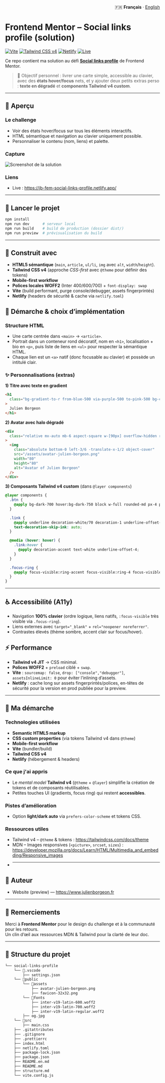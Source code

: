 <p align="right" dir="ltr">
  🇫🇷 <strong>Français</strong> ·
  <a href="./README.en.md" lang="en" hreflang="en" rel="alternate" title="Read this doc in English" aria-label="Read this doc in English">English</a>
</p>

# Frontend Mentor – Social links profile (solution)

[![Vite](https://img.shields.io/badge/Vite-⚡-646CFF?logo=vite&logoColor=white)](https://vitejs.dev/) [![Tailwind CSS v4](https://img.shields.io/badge/Tailwind%20CSS-v4-06B6D4?logo=tailwindcss&logoColor=white)](https://tailwindcss.com/) [![Netlify](https://img.shields.io/badge/Netlify-deploy-00C7B7?logo=netlify&logoColor=white)](https://www.netlify.com/) [![Live](https://img.shields.io/badge/Live-jb--fem--social--links--profile.netlify.app-brightgreen)](https://jb-fem-social-links-profile.netlify.app/)

Ce repo contient ma solution au défi **[Social links profile](https://www.frontendmentor.io/challenges/social-links-profile-UG32l9m6dQ)** de Frontend Mentor.

> 🎯 Objectif personnel : livrer une carte simple, accessible au clavier, avec des **états hover/focus** nets, et y ajouter deux petits extras perso : **texte en dégradé** et **components Tailwind v4 custom**.

---

## 🔎 Aperçu

### Le challenge

- Voir des états hover/focus sur tous les éléments interactifs.
- HTML sémantique et navigation au clavier uniquement possible.
- Personnaliser le contenu (nom, liens) et palette.

### Capture

![Screenshot de la solution](https://jb-fem-social-links-profile.netlify.app/og.jpg)

### Liens

- Live : https://jb-fem-social-links-profile.netlify.app/

---

## 🚀 Lancer le projet

```bash
npm install
npm run dev      # serveur local
npm run build    # build de production (dossier dist/)
npm run preview  # prévisualisation du build
```

---

## 🧱 Construit avec

- **HTML5 sémantique** (`main`, `article`, `ul/li`, `img` avec `alt`, `width`/`height`).
- **Tailwind CSS v4** (approche _CSS-first_ avec `@theme` pour définir des tokens)
- **Mobile-first workflow**
- **Polices locales WOFF2** (Inter 400/600/700) + `font-display: swap`
- **Vite** (build performant, purge console/debugger, assets fingerprintés)
- **Netlify** (headers de sécurité & cache via `netlify.toml`)

## 🧭 Démarche & choix d’implémentation

### Structure HTML

- Une carte centrée dans `<main>` → `<article>`.
- Portrait dans un conteneur rond décoratif, nom en `<h1>`, localisation + bio en `<p>`, puis liste de liens en `<ul>` pour respecter la sémantique HTML.
- Chaque lien est un `<a>` natif (donc focusable au clavier) et possède un intitulé clair.

### ✨ Personnalisations (extras)

**1) Titre avec texte en gradient**

```html
<h1
  class="bg-gradient-to-r from-blue-500 via-purple-500 to-pink-500 bg-clip-text text-2xl font-bold tracking-tight text-transparent"
>
  Julien Borgeon
</h1>
```

**2) Avatar avec halo dégradé**

```html
<div
  class="relative mx-auto mb-6 aspect-square w-[90px] overflow-hidden rounded-full bg-gradient-to-r from-blue-500 via-purple-500 to-pink-500"
>
  <img
    class="absolute bottom-0 left-3/6 -translate-x-1/2 object-cover"
    src="/assets/avatar-julien-borgeon.png"
    width="80"
    height="80"
    alt="Avatar of Julien Borgeon"
  />
</div>
```

**3) Composants Tailwind v4 custom** (dans `@layer components`)

```css
@layer components {
  .btn {
    @apply bg-dark-700 hover:bg-dark-750 block w-full rounded-md px-4 py-3 text-sm font-semibold text-white/80 shadow-md/10 transition-colors duration-150 ease-out;
  }

  .link {
    @apply underline decoration-white/70 decoration-1 underline-offset-2 transition-all duration-200 ease-out;
    text-decoration-skip-ink: auto;
  }

  @media (hover: hover) {
    .link:hover {
      @apply decoration-accent text-white underline-offset-4;
    }
  }

  .focus-ring {
    @apply focus-visible:ring-accent focus-visible:ring-4 focus-visible:ring-offset-2 focus-visible:ring-offset-white/70 focus-visible:outline-none;
  }
}
```

---

## ♿ Accessibilité (A11y)

- Navigation **100% clavier** (ordre logique, liens natifs, `:focus-visible` très visible via `.focus-ring`).
- Liens externes avec `target="_blank"` + `rel="noopener noreferrer"`.
- Contrastes élevés (thème sombre, accent clair sur focus/hover).

## ⚡ Performance

- **Tailwind v4 JIT** → CSS minimal.
- **Polices WOFF2** + `preload` ciblé + `swap`.
- **Vite** : `sourcemap: false`, `drop: ["console","debugger"]`, `assetsInlineLimit: 0` pour éviter l’inlining d’assets.
- **Netlify** : cache long sur assets fingerprintés/polices, en-têtes de sécurité pour la version en prod publiée pour la preview.

---

## 🧪 Ma démarche

### Technologies utilisées

- **Semantic HTML5 markup**
- **CSS custom properties** (via tokens Tailwind v4 dans `@theme`)
- **Mobile-first workflow**
- **Vite** (bundler/build)
- **Tailwind CSS v4**
- **Netlify** (hébergement & headers)

### Ce que j'ai appris

- Le _mental model_ **Tailwind v4** (`@theme` + `@layer`) simplifie la création de tokens et de composants réutilisables.
- Petites touches UI (gradients, focus ring) qui restent **accessibles**.

### Pistes d’amélioration

- Option **light/dark auto** via `prefers-color-scheme` et tokens CSS.

### Ressources utiles

- Tailwind v4 – `@theme` & tokens : https://tailwindcss.com/docs/theme
- MDN – Images responsives (`<picture>`, `srcset`, `sizes`) : https://developer.mozilla.org/docs/Learn/HTML/Multimedia_and_embedding/Responsive_images
- ***

## 👤 Auteur

- Website (preview) — https://www.julienborgeon.fr

---

## 🙌 Remerciements

Merci à **Frontend Mentor** pour le design du challenge et à la communauté pour les retours.  
Un clin d’œil aux ressources MDN & Tailwind pour la clarté de leur doc.

---

## 📁 Structure du projet

```bash
└── social-links-profile
    └── 📁.vscode
        ├── settings.json
    └── 📁public
        └── 📁assets
            ├── avatar-julien-borgeon.png
            ├── favicon-32x32.png
        └── 📁fonts
            ├── inter-v19-latin-600.woff2
            ├── inter-v19-latin-700.woff2
            ├── inter-v19-latin-regular.woff2
        ├── og.jpg
    └── 📁src
        ├── main.css
    ├── .gitattributes
    ├── .gitignore
    ├── .prettierrc
    ├── index.html
    ├── netlify.toml
    ├── package-lock.json
    ├── package.json
    ├── README.en.md
    ├── README.md
    ├── structure.md
    └── vite.config.js
```
